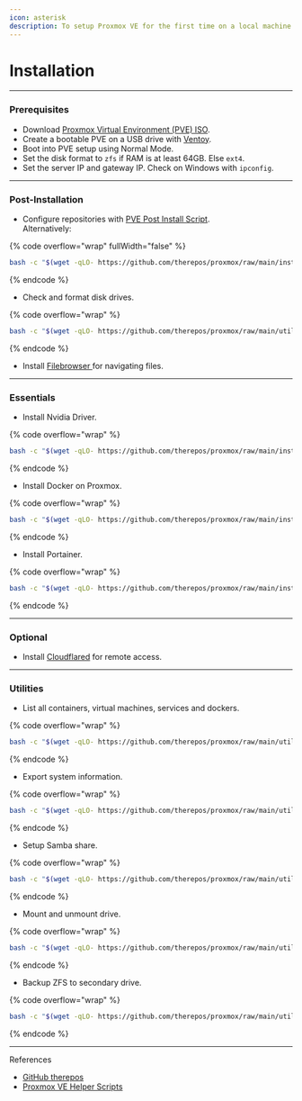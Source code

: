 ```yaml
---
icon: asterisk
description: To setup Proxmox VE for the first time on a local machine.
---
```


# Installation

***

### Prerequisites

* Download [Proxmox Virtual Environment (PVE) ISO](https://www.proxmox.com/en/downloads).
* Create a bootable PVE on a USB drive with [Ventoy](https://www.ventoy.net/en/download.html).
* Boot into PVE setup using Normal Mode.
* Set the disk format to `zfs` if RAM is at least 64GB.  Else `ext4`.
* Set the server IP and gateway IP. Check on Windows with `ipconfig`.



***

### Post-Installation

* Configure repositories with [PVE Post Install Script](https://tteck.github.io/Proxmox/#proxmox-ve-post-install). \
  Alternatively:

{% code overflow="wrap" fullWidth="false" %}
```bash
bash -c "$(wget -qLO- https://github.com/therepos/proxmox/raw/main/installers/install-postpve.sh)"
```
{% endcode %}

* Check and format disk drives.

{% code overflow="wrap" %}
```bash
bash -c "$(wget -qLO- https://github.com/therepos/proxmox/raw/main/util/formatdisk.sh)"
```
{% endcode %}

* Install [Filebrowser ](https://tteck.github.io/Proxmox/#file-browser)for navigating files.

***

### Essentials

* Install Nvidia Driver.

{% code overflow="wrap" %}
```bash
bash -c "$(wget -qLO- https://github.com/therepos/proxmox/raw/main/installers/install-nvidiadriver.sh)"
```
{% endcode %}

* Install Docker on Proxmox.

{% code overflow="wrap" %}
```bash
bash -c "$(wget -qLO- https://github.com/therepos/proxmox/raw/main/installers/install-dockerhost.sh)"
```
{% endcode %}

* Install Portainer.

{% code overflow="wrap" %}
```bash
bash -c "$(wget -qLO- https://github.com/therepos/proxmox/raw/main/installers/install-portainer.sh)"
```
{% endcode %}



***

### Optional

* Install [Cloudflared](https://tteck.github.io/Proxmox/#cloudflared-lxc) for remote access.



***

### Utilities

* List all containers, virtual machines, services and dockers.

{% code overflow="wrap" %}
```bash
bash -c "$(wget -qLO- https://github.com/therepos/proxmox/raw/main/util/listworkloads.sh)"
```
{% endcode %}

* Export system information.

{% code overflow="wrap" %}
```bash
bash -c "$(wget -qLO- https://github.com/therepos/proxmox/raw/main/util/getsysinfo.sh)"
```
{% endcode %}

* Setup Samba share.

{% code overflow="wrap" %}
```bash
bash -c "$(wget -qLO- https://github.com/therepos/proxmox/raw/main/util/sambashare.sh)"
```
{% endcode %}

* Mount and unmount drive.

{% code overflow="wrap" %}
```bash
bash -c "$(wget -qLO- https://github.com/therepos/proxmox/raw/main/util/mountdrive.sh)"
```
{% endcode %}

* Backup ZFS to secondary drive.

{% code overflow="wrap" %}
```bash
bash -c "$(wget -qLO- https://github.com/therepos/proxmox/raw/main/util/zfsbackup.sh)"
```
{% endcode %}



***

References

* [GitHub therepos](https://github.com/therepos/proxmox)
* [Proxmox VE Helper Scripts](https://tteck.github.io/Proxmox/)
